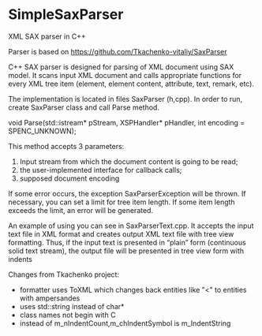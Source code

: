 # SimpleSaxParser
XML SAX parser in C++

Parser is based on https://github.com/Tkachenko-vitaliy/SaxParser

C++ SAX parser is designed for parsing of XML document using SAX model. It scans input XML document and calls appropriate functions for every XML tree item (element, element content, attribute, text, remark, etc).

The implementation is located in files SaxParser (h,cpp). In order to run, create SaxParser class and call Parse method.

void Parse(std::istream* pStream, XSPHandler* pHandler, int encoding = SPENC_UNKNOWN);

This method accepts 3 parameters:
1)	Input stream from which the document content is going to be read;
2)	the user-implemented interface for callback calls;
3)	supposed document encoding

If some error occurs, the exception SaxParserException will be thrown.
If necessary, you can set a limit for tree item length. If some item length exceeds the limit, an error will be generated.

An example of using you can see in SaxParserText.cpp. It accepts the input text file in XML format and creates output XML text file with tree view formatting. Thus, if the input text is presented in “plain” form (continuous solid text stream), the output file will be presented in tree view form with indents 

Changes from Tkachenko project:
- formatter uses ToXML which changes back entities like "<" to entities with ampersandes
- uses std::string instead of char*
- class names not begin with C
- instead of m_nIndentCount,m_chIndentSymbol is m_IndentString

